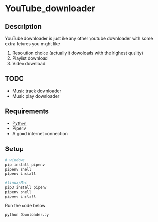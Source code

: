 # YouTube_downloader


## Description
YouTube downloader is just ike any other youtube downloader with some extra fetures you might like

1. Resolution choice (actually it dowoloads with the highest quality)
2. Playlist download
3. Video download

## TODO
- Music track downloader
- Music play downloader


## Requirements
- [Python](https://www.python.org/)
- Pipenv
- A good internet connection


## Setup
```bash
# windows
pip install pipenv
pipenv shell
pipenv install
```
```bash
#linux/Mac
pip3 install pipenv
pipenv shell
pipenv install
```

Run the code below
```bash
python Downloader.py
```




